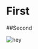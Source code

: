 # First
##Second

![hey](https://attach.mobile01.com/attach/201404/mobile01-46273cdba2ab96c5748d449078dda362.png)
